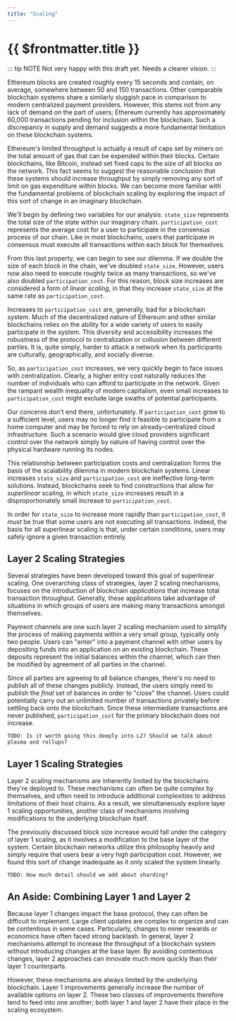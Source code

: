 ```yaml
---
title: "Scaling"
---
```


# {{ $frontmatter.title }}

::: tip NOTE Not very happy with this draft yet. Needs a clearer vision. :::

Ethereum blocks are created roughly every 15 seconds and contain, on average, somewhere between 50 and 150 transactions. Other comparable blockchain systems share a similarly sluggish pace in comparison to modern centralized payment providers. However, this stems not from any lack of demand on the part of users; Ethereum currently has approximately 60,000 transactions pending for inclusion within the blockchain. Such a discrepancy in supply and demand suggests a more fundamental limitation on these blockchain systems.

Ethereum's limited throughput is actually a result of caps set by miners on the total amount of gas that can be expended within their blocks. Certain blockchains, like Bitcoin, instead set fixed caps to the size of all blocks on the network. This fact seems to suggest the reasonable conclusion that these systems should increase throughput by simply removing any sort of limit on gas expenditure within blocks. We can become more familiar with the fundamental problems of blockchain scaling by exploring the impact of this sort of change in an imaginary blockchain.

We'll begin by defining two variables for our analysis. `state_size` represents the total size of the state within our imaginary chain. `participation_cost` represents the average cost for a user to participate in the consensus process of our chain. Like in most blockchains, users that participate in consensus must execute all transactions within each block for themselves.

From this last property, we can begin to see our dilemma. If we double the size of each block in the chain, we've doubled `state_size`. However, users now also need to execute roughly twice as many transactions, so we've also doubled `participation_cost`. For this reason, block size increases are considered a form of *linear scaling*, in that they increase `state_size` at the same rate as `participation_cost`.

Increases to `participation_cost` are, generally, bad for a blockchain system. Much of the decentralized nature of Ethereum and other similar blockchains relies on the ability for a wide variety of users to easily participate in the system. This diversity and accessibility increases the robustness of the protocol to centralization or collusion between different parties. It is, quite simply, harder to attack a network when its participants are culturally, geographically, and socially diverse.

So, as `participation_cost` increases, we very quickly begin to face issues with centralization. Clearly, a higher entry cost naturally reduces the number of individuals who can afford to participate in the network. Given the rampant wealth inequality of modern capitalism, even small increases to `participation_cost` might exclude large swaths of potential participants.

Our concerns don't end there, unfortunately. If `participation_cost` grow to a sufficient level, users may no longer find it feasible to participate from a home computer and may be forced to rely on already-centralized cloud infrastructure. Such a scenario would give cloud providers significant control over the network simply by nature of having control over the physical hardware running its nodes.

This relationship between participation costs and centralization forms the basis of the scalability dilemma in modern blockchain systems. Linear increases `state_size` and `participation_cost` are ineffective long-term solutions. Instead, blockchains seek to find constructions that allow for *superlinear* scaling, in which `state_size` increases result in a disproportionately small increase to `participation_cost`.

In order for `state_size` to increase more rapidly than `participation_cost`, it *must* be true that some users are not executing all transactions. Indeed, the basis for all superlinear scaling is that, under certain conditions, users may safely ignore a given transaction entirely.

## Layer 2 Scaling Strategies

Several strategies have been developed toward this goal of superlinear scaling. One overarching class of strategies, layer 2 scaling mechanisms, focuses on the introduction of blockchain *applications* that increase total transaction throughput. Generally, these applications take advantage of situations in which groups of users are making many transactions amongst themselves.

Payment channels are one such layer 2 scaling mechanism used to simplify the process of making payments within a very small group, typically only two people. Users can "enter" into a payment channel with other users by depositing funds into an application on an existing blockchain. These deposits represent the initial balances within the channel, which can then be modified by agreement of all parties in the channel.

Since all parties are agreeing to all balance changes, there's no need to publish all of these changes publicly. Instead, the users simply need to publish the *final* set of balances in order to "close" the channel. Users could potentially carry out an unlimited number of transactions privately before settling back onto the blockchain. Since these intermediate transactions are never published, `participation_cost` for the primary blockchain does not increase.

```text
TODO: Is it worth going this deeply into L2? Should we talk about plasma and rollups?
```

## Layer 1 Scaling Strategies

Layer 2 scaling mechanisms are inherently limited by the blockchains they're deployed to. These mechanisms can often be quite complex by themselves, and often need to introduce additional complexities to address limitations of their host chains. As a result, we simultaneously explore layer 1 scaling opportunities, another class of mechanisms involving modifications to the underlying blockchain itself.

The previously discussed block size increase would fall under the category of layer 1 scaling, as it involves a modification to the base layer of the system. Certain blockchain networks utilize this philosophy heavily and simply require that users bear a very high participation cost. However, we found this sort of change inadequate as it only scaled the system linearly.

```text
TODO: How much detail should we add about sharding?
```

## An Aside: Combining Layer 1 and Layer 2

Because layer 1 changes impact the base protocol, they can often be difficult to implement. Large client updates are complex to organize and can be contentious in some cases. Particularly, changes to miner rewards or economics have often faced strong backlash. In general, layer 2 mechanisms attempt to increase the throughput of a blockchain system without introducing changes at the base layer. By avoiding contentious changes, layer 2 approaches can innovate much more quickly than their layer 1 counterparts.

However, these mechanisms are always limited by the underlying blockchain. Layer 1 improvements generally increase the number of available options on layer 2. These two classes of improvements therefore tend to feed into one another; both layer 1 and layer 2 have their place in the scaling ecosystem.
